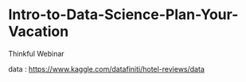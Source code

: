 # Intro-to-Data-Science-Plan-Your-Vacation
Thinkful Webinar
[]()

data : https://www.kaggle.com/datafiniti/hotel-reviews/data
